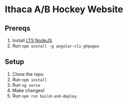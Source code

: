 # Ithaca A/B Hockey Website

## Prereqs

1. Install [LTS NodeJS](https://nodejs.org/en)
2. Run `npm install -g angular-cli-ghpages`

## Setup

1. Clone the repo
2. Run `npm install`
3. Run `ng serve`
4. Make changes!
5. Run `npm run build-and-deploy`
